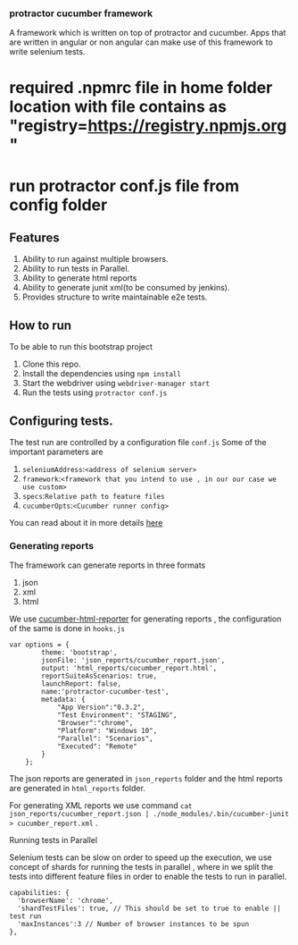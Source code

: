 ### protractor cucumber framework

A framework which is written on top of protractor and cucumber. Apps that are written in angular or non angular
can make use of this framework to write selenium tests.

# required .npmrc file in home folder location with file contains as "registry=https://registry.npmjs.org"

# run protractor conf.js file from config folder

## Features
1. Ability to run against multiple browsers.
2. Ability to run tests in Parallel.
3. Ability to generate html reports
4. Ability to generate junit xml(to be consumed by jenkins).
5. Provides structure to write maintainable e2e tests.

## How to run

To be able to run this bootstrap project

1. Clone this repo.
2. Install the dependencies using `npm install`
3. Start the webdriver using `webdriver-manager start`
4. Run the tests using `protractor conf.js`

## Configuring tests.

The test run are controlled by a configuration file `conf.js`
Some of the important parameters are

1. `seleniumAddress`:`<address of selenium server>`
2. `framework`:`<framework that you intend to use , in our our case we use custom>`
3. `specs`:`Relative path to feature files`
4. `cucumberOpts`:`<Cucumber runner config>`

You can read about it in more details [here](https://github.com/angular/protractor/blob/master/lib/config.ts)

### Generating reports
The framework can generate reports in three formats
1. json
2. xml
3. html

We use [cucumber-html-reporter](https://github.com/gkushang/cucumber-html-reporter) for generating reports , the configuration of the same is done in `hooks.js`

```
var options = {
        theme: 'bootstrap',
        jsonFile: 'json_reports/cucumber_report.json',
        output: 'html_reports/cucumber_report.html',
        reportSuiteAsScenarios: true,
        launchReport: false,
        name:'protractor-cucumber-test',
        metadata: {
            "App Version":"0.3.2",
            "Test Environment": "STAGING",
            "Browser":"chrome",
            "Platform": "Windows 10",
            "Parallel": "Scenarios",
            "Executed": "Remote"
        }
    };

```

The json reports are generated in `json_reports` folder and the html reports are generated in `html_reports` folder.

For generating XML reports we use command `cat json_reports/cucumber_report.json | ./node_modules/.bin/cucumber-junit > cucumber_report.xml` .

Running tests in Parallel

Selenium tests can be slow on order to speed up the execution, we use concept of shards for running the tests in parallel , where in we split the tests into different feature files in order to enable the tests to run in parallel.

```
capabilities: {
  'browserName': 'chrome',
  'shardTestFiles': true, // This should be set to true to enable || test run
  'maxInstances':3 // Number of browser instances to be spun
},
```
